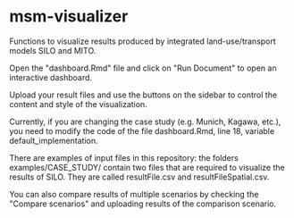 # msm-visualizer
Functions to visualize results produced by integrated land-use/transport models SILO and MITO.

Open the "dashboard.Rmd" file and click on "Run Document" to open an interactive dashboard. 

Upload your result files and use the buttons on the sidebar to control the content and style of the visualization. 

Currently, if you are changing the case study (e.g. Munich, Kagawa, etc.), you need to modify the code of the file dashboard.Rmd, line 18, variable default_implementation. 

There are examples of input files in this repository: the folders examples/CASE_STUDY/ contain two files that are required to visualize the results of SILO. They are called resultFile.csv and resultFileSpatial.csv. 

You can also compare results of multiple scenarios by checking the "Compare scenarios" and uploading results of the comparison scenario.
